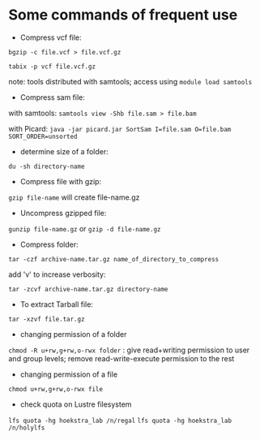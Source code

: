 # Some commands of frequent use

* Compress vcf file:

`bgzip -c file.vcf > file.vcf.gz`

`tabix -p vcf file.vcf.gz`

note: tools distributed with samtools; access using `module load samtools`

* Compress sam file:

with samtools:
`samtools view -Shb file.sam > file.bam`

with Picard:
`java -jar picard.jar SortSam I=file.sam O=file.bam SORT_ORDER=unsorted` 

* determine size of a folder:

`du -sh directory-name`

* Compress file with gzip:

`gzip file-name` will create file-name.gz

* Uncompress gzipped file:

`gunzip file-name.gz` or `gzip -d file-name.gz`

* Compress folder:

`tar -czf archive-name.tar.gz name_of_directory_to_compress`

add 'v' to increase verbosity:

`tar -zcvf archive-name.tar.gz directory-name`

* To extract Tarball file:

`tar -xzvf file.tar.gz`

* changing permission of a folder

`chmod -R u+rw,g+rw,o-rwx folder`  : give read+writing permission to user and group levels; remove read-write-execute permission to the rest

* changing permission of a file

`chmod u+rw,g+rw,o-rwx file`

* check quota on Lustre filesystem

`lfs quota -hg hoekstra_lab /n/regal` 
`lfs quota -hg hoekstra_lab /n/holylfs`
